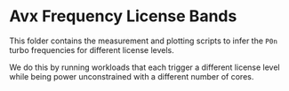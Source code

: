# Avx Frequency License Bands

This folder contains the measurement and plotting scripts to infer the `P0n` turbo frequencies for different license levels.

We do this by running workloads that each trigger a different license level while being power unconstrained with a different number of cores.
